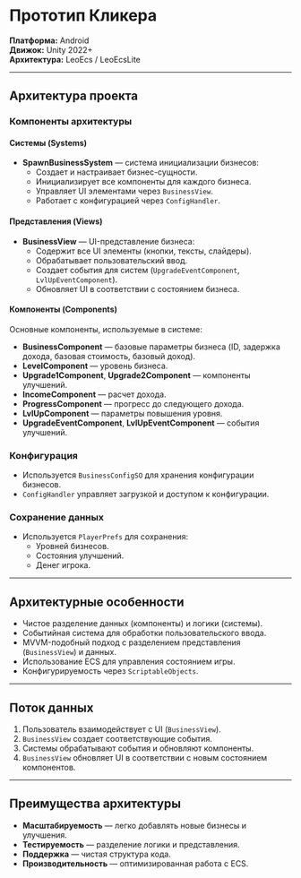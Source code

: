 # Прототип Кликера

**Платформа:** Android  
**Движок:** Unity 2022+  
**Архитектура:** LeoEcs / LeoEcsLite

---

## Архитектура проекта

### Компоненты архитектуры

#### Системы (Systems)
- **SpawnBusinessSystem** — система инициализации бизнесов:
  - Создает и настраивает бизнес-сущности.
  - Инициализирует все компоненты для каждого бизнеса.
  - Управляет UI элементами через `BusinessView`.
  - Работает с конфигурацией через `ConfigHandler`.

#### Представления (Views)
- **BusinessView** — UI-представление бизнеса:
  - Содержит все UI элементы (кнопки, тексты, слайдеры).
  - Обрабатывает пользовательский ввод.
  - Создает события для систем (`UpgradeEventComponent`, `LvlUpEventComponent`).
  - Обновляет UI в соответствии с состоянием бизнеса.

#### Компоненты (Components)
Основные компоненты, используемые в системе:
- **BusinessComponent** — базовые параметры бизнеса (ID, задержка дохода, базовая стоимость, базовый доход).
- **LevelComponent** — уровень бизнеса.
- **Upgrade1Component**, **Upgrade2Component** — компоненты улучшений.
- **IncomeComponent** — расчет дохода.
- **ProgressComponent** — прогресс до следующего дохода.
- **LvlUpComponent** — параметры повышения уровня.
- **UpgradeEventComponent**, **LvlUpEventComponent** — события улучшений.

### Конфигурация
- Используется `BusinessConfigSO` для хранения конфигурации бизнесов.
- `ConfigHandler` управляет загрузкой и доступом к конфигурации.

### Сохранение данных
- Используется `PlayerPrefs` для сохранения:
  - Уровней бизнесов.
  - Состояния улучшений.
  - Денег игрока.

---

## Архитектурные особенности

- Чистое разделение данных (компоненты) и логики (системы).
- Событийная система для обработки пользовательского ввода.
- MVVM-подобный подход с разделением представления (`BusinessView`) и данных.
- Использование ECS для управления состоянием игры.
- Конфигурируемость через `ScriptableObjects`.

---

## Поток данных

1. Пользователь взаимодействует с UI (`BusinessView`).
2. `BusinessView` создает соответствующие события.
3. Системы обрабатывают события и обновляют компоненты.
4. `BusinessView` обновляет UI в соответствии с новым состоянием компонентов.

---

## Преимущества архитектуры

- **Масштабируемость** — легко добавлять новые бизнесы и улучшения.
- **Тестируемость** — разделение логики и представления.
- **Поддержка** — чистая структура кода.
- **Производительность** — оптимизированная работа с ECS.

